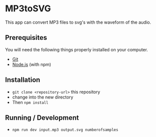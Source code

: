 # MP3toSVG

This app can convert MP3 files to svg's with the waveform of the audio.

## Prerequisites

You will need the following things properly installed on your computer.

* [Git](https://git-scm.com/)
* [Node.js](https://nodejs.org/) (with npm)

## Installation

* `git clone <repository-url>` this repository
* change into the new directory
* Then `npm install`

## Running / Development

* `npm run dev input.mp3 output.svg numberofsamples`
